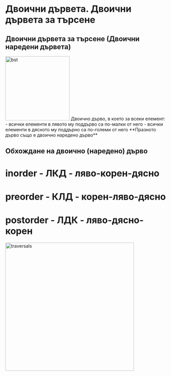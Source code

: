 # Двоични дървета. Двоични дървета за търсене

## Двоични дървета за търсене (Двоични наредени дървета)
<img src="https://media.geeksforgeeks.org/wp-content/uploads/BSTSearch.png" alt="bst" width="200"/>
Двоично дърво, в което за всеки елемент:
- всички елементи в лявото му поддърво са по-малки от него
- всички елементи в дясното му поддърно са по-големи от него
**Празното дърво също е двоично наредено дърво**

## Обхождане на двоично (наредено) дърво
# inorder - ЛКД - ляво-корен-дясно
# preorder - КЛД - корен-ляво-дясно
# postorder - ЛДК - ляво-дясно-корен
<img src="https://media.geeksforgeeks.org/wp-content/cdn-uploads/Preorder-from-Inorder-and-Postorder-traversals.jpg" alt="traversals" width="400"/>

